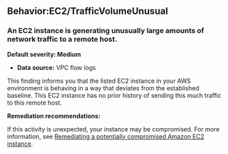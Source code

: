 

Behavior:EC2/TrafficVolumeUnusual
---------------------------------

### An EC2 instance is generating unusually large amounts of network traffic to a remote host.

**Default severity: Medium**

* **Data source:** VPC flow logs

This finding informs you that the listed EC2 instance in your AWS environment is behaving in a way that deviates from the established baseline. This EC2 instance has no prior history of sending this much traffic to this remote host.

**Remediation recommendations:**

If this activity is unexpected, your instance may be compromised. For more information, see [Remediating a potentially compromised Amazon EC2 instance](https://docs.aws.amazon.com/guardduty/latest/ug/compromised-ec2.html).

